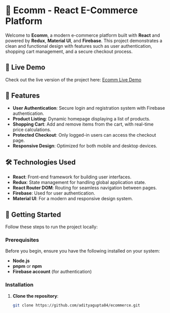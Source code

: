 # 🛒 Ecomm - React E-Commerce Platform

Welcome to **Ecomm**, a modern e-commerce platform built with **React** and powered by **Redux**, **Material UI**, and **Firebase**. This project demonstrates a clean and functional design with features such as user authentication, shopping cart management, and a secure checkout process.

## 🎉 Live Demo

Check out the live version of the project here: [Ecomm Live Demo](https://adityagupta84-ecomm.netlify.app/)

## 🌟 Features

- **User Authentication**: Secure login and registration system with Firebase authentication.
- **Product Listing**: Dynamic homepage displaying a list of products.
- **Shopping Cart**: Add and remove items from the cart, with real-time price calculations.
- **Protected Checkout**: Only logged-in users can access the checkout page.
- **Responsive Design**: Optimized for both mobile and desktop devices.

## 🛠️ Technologies Used

- **React**: Front-end framework for building user interfaces.
- **Redux**: State management for handling global application state.
- **React Router DOM**: Routing for seamless navigation between pages.
- **Firebase**: Used for user authentication.
- **Material UI**: For a modern and responsive design system.

## 🚀 Getting Started

Follow these steps to run the project locally:

### Prerequisites

Before you begin, ensure you have the following installed on your system:

- **Node.js**
- **pnpm** or **npm**
- **Firebase account** (for authentication)

### Installation

1. **Clone the repository**:

   ```bash
   git clone https://github.com/adityagupta84/ecommerce.git
